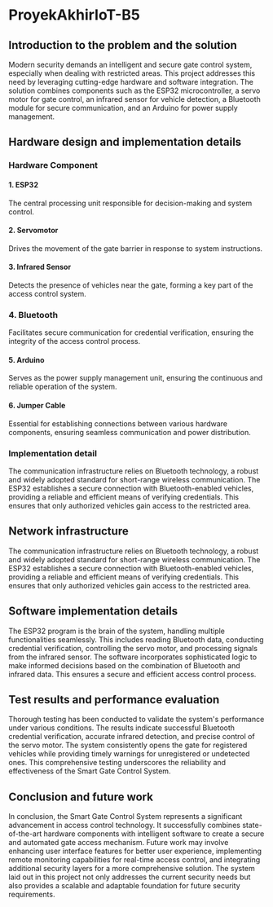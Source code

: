 # ProyekAkhirIoT-B5

## Introduction to the problem and the solution
Modern security demands an intelligent and secure gate control system, especially when dealing with restricted areas. This project addresses this need by leveraging cutting-edge hardware and software integration. The solution combines components such as the ESP32 microcontroller, a servo motor for gate control, an infrared sensor for vehicle detection, a Bluetooth module for secure communication, and an Arduino for power supply management. 

## Hardware design and implementation details

### Hardware Component
#### 1. ESP32
The central processing unit responsible for decision-making and system control.
#### 2. Servomotor
Drives the movement of the gate barrier in response to system instructions.
#### 3. Infrared Sensor
Detects the presence of vehicles near the gate, forming a key part of the access control system.
### 4. Bluetooth
Facilitates secure communication for credential verification, ensuring the integrity of the access control process.
#### 5. Arduino
Serves as the power supply management unit, ensuring the continuous and reliable operation of the system.
#### 6. Jumper Cable
Essential for establishing connections between various hardware components, ensuring seamless communication and power distribution.

### Implementation detail
The communication infrastructure relies on Bluetooth technology, a robust and widely adopted standard for short-range wireless communication. The ESP32 establishes a secure connection with Bluetooth-enabled vehicles, providing a reliable and efficient means of verifying credentials. This ensures that only authorized vehicles gain access to the restricted area.

## Network infrastructure
The communication infrastructure relies on Bluetooth technology, a robust and widely adopted standard for short-range wireless communication. The ESP32 establishes a secure connection with Bluetooth-enabled vehicles, providing a reliable and efficient means of verifying credentials. This ensures that only authorized vehicles gain access to the restricted area.

## Software implementation details
The ESP32 program is the brain of the system, handling multiple functionalities seamlessly. This includes reading Bluetooth data, conducting credential verification, controlling the servo motor, and processing signals from the infrared sensor. The software incorporates sophisticated logic to make informed decisions based on the combination of Bluetooth and infrared data. This ensures a secure and efficient access control process.

## Test results and performance evaluation
Thorough testing has been conducted to validate the system's performance under various conditions. The results indicate successful Bluetooth credential verification, accurate infrared detection, and precise control of the servo motor. The system consistently opens the gate for registered vehicles while providing timely warnings for unregistered or undetected ones. This comprehensive testing underscores the reliability and effectiveness of the Smart Gate Control System.

## Conclusion and future work
In conclusion, the Smart Gate Control System represents a significant advancement in access control technology. It successfully combines state-of-the-art hardware components with intelligent software to create a secure and automated gate access mechanism. Future work may involve enhancing user interface features for better user experience, implementing remote monitoring capabilities for real-time access control, and integrating additional security layers for a more comprehensive solution. The system laid out in this project not only addresses the current security needs but also provides a scalable and adaptable foundation for future security requirements.
